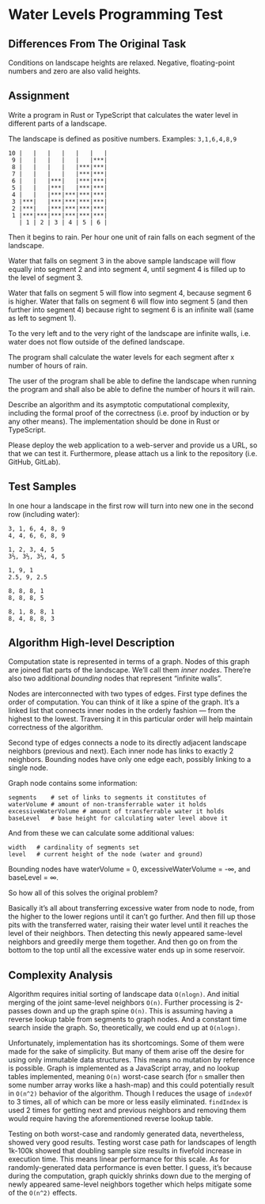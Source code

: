 # Water Levels Programming Test

## Differences From The Original Task

Conditions on landscape heights are relaxed. Negative, floating-point numbers and zero are also 
valid heights.

## Assignment

Write a program in Rust or TypeScript that calculates the water level in different parts of a landscape.

The landscape is defined as positive numbers. Examples: `3,1,6,4,8,9`

```
10 |   |   |   |   |   |   |
 9 |   |   |   |   |   |***|
 8 |   |   |   |   |***|***|
 7 |   |   |   |   |***|***|
 6 |   |   |***|   |***|***|
 5 |   |   |***|   |***|***|
 4 |   |   |***|***|***|***|
 3 |***|   |***|***|***|***|
 2 |***|   |***|***|***|***|
 1 |***|***|***|***|***|***|
   | 1 | 2 | 3 | 4 | 5 | 6 |
```

Then it begins to rain. Per hour one unit of rain falls on each segment of the landscape.

Water that falls on segment 3 in the above sample landscape will flow equally into segment 2 and into segment 4, until segment 4 is filled up to the level of segment 3.

Water that falls on segment 5 will flow into segment 4, because segment 6 is higher. Water that falls on segment 6 will flow into segment 5 (and then further into segment 4) because right to segment 6 is an infinite wall (same as left to segment 1).

To the very left and to the very right of the landscape are infinite walls, i.e. water does not flow outside of the defined landscape.

The program shall calculate the water levels for each segment after x number of hours of rain.

The user of the program shall be able to define the landscape when running the program and shall also be able to define the number of hours it will rain.

Describe an algorithm and its asymptotic computational complexity, including the formal proof of the correctness (i.e. proof by induction or by any other means). The implementation should be done in Rust or TypeScript.

Please deploy the web application to a web-server and provide us a URL, so that we can test it. Furthermore, please attach us a link to the repository (i.e. GitHub, GitLab).

## Test Samples

In one hour a landscape in the first row will turn into new one in the second row (including water):

```
3, 1, 6, 4, 8, 9
4, 4, 6, 6, 8, 9
```

```
1, 2, 3, 4, 5
3⅔, 3⅔, 3⅔, 4, 5
```

```
1, 9, 1
2.5, 9, 2.5
```

```
8, 8, 8, 1
8, 8, 8, 5
```

```
8, 1, 8, 8, 1
8, 4, 8, 8, 3
```

## Algorithm High-level Description

Computation state is represented in terms of a graph. Nodes of this graph are joined flat parts of the landscape. We’ll call them _inner nodes_. There’re also two additional _bounding_ nodes that represent “infinite walls”.

Nodes are interconnected with two types of edges. First type defines the order of computation. You can think of it like a spine of the graph. It’s a linked list that connects inner nodes in the orderly fashion — from the highest to the lowest. Traversing it in this particular order will help maintain correctness of the algorithm.

Second type of edges connects a node to its directly adjacent landscape neighbors (previous and next). Each inner node has links to exactly 2 neighbors. Bounding nodes have only one edge each, possibly linking to a single node.

Graph node contains some information:

```
segments    # set of links to segments it constitutes of
waterVolume # amount of non-transferrable water it holds
excessiveWaterVolume # amount of transferrable water it holds
baseLevel   # base height for calculating water level above it
```

And from these we can calculate some additional values:

```
width   # cardinality of segments set
level   # current height of the node (water and ground)
```

Bounding nodes have waterVolume = 0, excessiveWaterVolume = -∞, and baseLevel = ∞.

So how all of this solves the original problem?

Basically it’s all about transferring excessive water from node to node, from the higher to the lower regions until it can’t go further. And then fill up those pits with the transferred water, raising their water level until it reaches the level of their neighbors. Then detecting this newly appeared same-level neighbors and greedily merge them together. And then go on from the bottom to the top until all the excessive water ends up in some reservoir.

## Complexity Analysis

Algorithm requires initial sorting of landscape data `O(nlogn)`. And initial merging of the joint same-level neighbors `O(n)`. Further processing is 2-passes down and up the graph spine `O(n)`. This is assuming having a reverse lookup table from segments to graph nodes. And a constant time search inside the graph. So, theoretically, we could end up at  `O(nlogn)`.

Unfortunately, implementation has its shortcomings. Some of them were made for the sake of simplicity. But many of them arise off the desire for using only immutable data structures. This means no mutation by reference is possible. Graph is implemented as a JavaScript array, and no lookup tables implemented, meaning `O(n)` worst-case search (for `n` smaller then some number array works like a hash-map) and this could potentially result in `O(n^2)` behavior of the algorithm. Though I reduces the usage of `indexOf` to 3 times, all of which can be more or less easily eliminated. `findIndex` is used 2 times for getting next and previous neighbors and removing them would require having the aforementioned reverse lookup table.

Testing on both worst-case and randomly generated data, nevertheless, showed very good results. Testing worst case path for landscapes of length 1k-100k showed that doubling sample size results in fivefold increase in execution time. This means linear performance for this scale. As for randomly-generated data performance is even better. I guess, it’s because during the computation, graph quickly shrinks down due to the merging of newly appeared same-level neighbors together which helps mitigate some of the `O(n^2)` effects.
